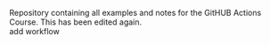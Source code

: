 Repository containing all examples and notes for the GitHUB Actions Course. This has been edited again.  
add workflow
